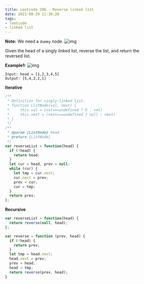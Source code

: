 ```yaml
---
title: Leetcode 206 - Reverse linked list
date: 2021-08-29 21:38:28
tags:
- leetcode
- linked list
---
```

**Note:** We need a `dummy` node.
![img](https://tva1.sinaimg.cn/large/008eGmZEly1gnrf1oboupg30gy0c44qp.gif)

Given the head of a singly linked list, reverse the list, and return the reversed list.

**Example1:**
![img](https://assets.leetcode.com/uploads/2021/02/19/rev1ex1.jpg)
```
Input: head = [1,2,3,4,5]
Output: [5,4,3,2,1]
```
**Iterative**
```javascript
/**
 * Definition for singly-linked list.
 * function ListNode(val, next) {
 *     this.val = (val===undefined ? 0 : val)
 *     this.next = (next===undefined ? null : next)
 * }
 */
/**
 * @param {ListNode} head
 * @return {ListNode}
 */
var reverseList = function(head) {
  if (!head) {
    return head;
  } 
  let cur = head, prev = null;
  while (cur) {
    let tmp = cur.next;
    cur.next = prev;
    prev = cur;
    cur = tmp;
  }
  return prev;
};
```
**Recursive**
```javascript
var reverseList = function(head) {
  return reverse(null, head);
};

var reverse = function (prev, head) {
  if (!head) {
    return prev;
  }
  let tmp = head.next;
  head.next = prev;
  prev = head;
  head = tmp;
  return reverse(prev, head);
}
```
